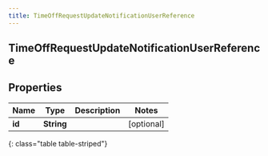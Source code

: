 ```yaml
---
title: TimeOffRequestUpdateNotificationUserReference
---
```

## TimeOffRequestUpdateNotificationUserReference


## Properties

| Name | Type | Description | Notes |
| ------------ | ------------- | ------------- | ------------- |
| **id** | **String** |  |  [optional] |
{: class="table table-striped"}



